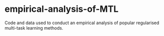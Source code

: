 # empirical-analysis-of-MTL
Code and data used to conduct an empirical analysis of popular regularised multi-task learning methods.

